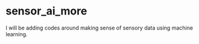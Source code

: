# sensor_ai_more
I will be adding codes around making sense of sensory data using machine learning. 
